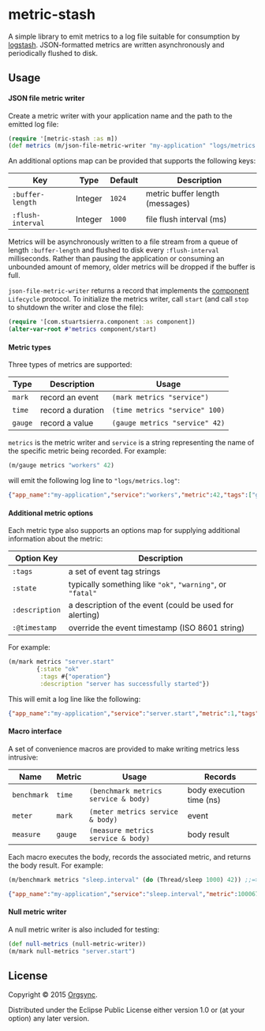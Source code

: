 # metric-stash

A simple library to emit metrics to a log file suitable for
consumption by [logstash][logstash]. JSON-formatted metrics are
written asynchronously and periodically flushed to disk.

## Usage

#### JSON file metric writer

Create a metric writer with your application name and the path to the
emitted log file:

```clj
(require '[metric-stash :as m])
(def metrics (m/json-file-metric-writer "my-application" "logs/metrics.log"))
```

An additional options map can be provided that supports the following
keys:

| Key              | Type    | Default | Description                     |
|------------------|---------|---------|---------------------------------|
|`:buffer-length`  | Integer | `1024`  | metric buffer length (messages) |
|`:flush-interval` | Integer | `1000`  | file flush interval (ms)        |

Metrics will be asynchronously written to a file stream from a queue
of length `:buffer-length` and flushed to disk every `:flush-interval`
milliseconds. Rather than pausing the application or consuming an
unbounded amount of memory, older metrics will be dropped if the
buffer is full.

`json-file-metric-writer` returns a record that implements the
[component][component] `Lifecycle` protocol. To initialize the metrics
writer, call `start` (and call `stop` to shutdown the writer and close
the file):

```clj
(require '[com.stuartsierra.component :as component])
(alter-var-root #'metrics component/start)
```

#### Metric types

Three types of metrics are supported:

| Type   | Description       | Usage                          |
|--------|-------------------|--------------------------------|
|`mark`  | record an event   | `(mark metrics "service")`     |
|`time`  | record a duration | `(time metrics "service" 100)` |
|`gauge` | record a value    | `(gauge metrics "service" 42)` |

`metrics` is the metric writer and `service` is a string representing
the name of the specific metric being recorded. For example:

```clj
(m/gauge metrics "workers" 42)
```

will emit the following log line to `"logs/metrics.log"`:

```json
{"app_name":"my-application","service":"workers","metric":42,"tags":["gauge"],"@timestamp":"2015-09-03T16:56:45.652Z"}
```

#### Additional metric options

Each metric type also supports an options map for supplying additional
information about the metric:

| Option Key     | Description                                                |
|----------------|------------------------------------------------------------|
| `:tags`        | a set of event tag strings                                 |
| `:state`       | typically something like `"ok"`, `"warning"`, or `"fatal"` |
| `:description` | a description of the event (could be used for alerting)    |
| `:@timestamp`  | override the event timestamp (ISO 8601 string)             |

For example:

```clj
(m/mark metrics "server.start"
        {:state "ok"
         :tags #{"operation"}
         :description "server has successfully started"})
```

This will emit a log line like the following:

```json
{"app_name":"my-application","service":"server.start","metric":1,"tags":["mark","operation"],"@timestamp":"2015-09-03T20:19:42.229Z","state":"ok","description":"server has successfully started"}
```

#### Macro interface

A set of convenience macros are provided to make writing metrics less
intrusive:

| Name        | Metric  | Usage                                | Records                  |
|-------------|---------|--------------------------------------|--------------------------|
| `benchmark` | `time`  | `(benchmark metrics service & body)` | body execution time (ns) |
| `meter`     | `mark`  | `(meter metrics service & body)`     | event                    |
| `measure`   | `gauge` | `(measure metrics service & body)`   | body result              |

Each macro executes the body, records the associated metric, and
returns the body result. For example:

```clj
(m/benchmark metrics "sleep.interval" (do (Thread/sleep 1000) 42)) ;;=> 42
```

```json
{"app_name":"my-application","service":"sleep.interval","metric":1000679338,"tags":["time"],"@timestamp":"2015-09-03T20:40:55.337Z"}
```

#### Null metric writer

A null metric writer is also included for testing:

```clj
(def null-metrics (null-metric-writer))
(m/mark null-metrics "server.start")
```

## License

Copyright © 2015 [Orgsync][orgsync].

Distributed under the Eclipse Public License either version 1.0 or (at
your option) any later version.

[logstash]: https://www.elastic.co/products/logstash
[component]: https://github.com/stuartsierra/component
[orgsync]: http://www.orgsync.com
